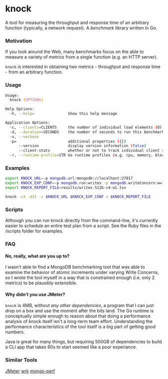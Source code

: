 knock
=====

A tool for measuring the throughput and response time of an arbitrary function (typically, a network request).  A *benchmark* library written in Go.

### Motivation

If you look around the Web, many benchmarks focus on the able to measure a variety of metrics from a single function (e.g. an HTTP server).

`knock` is interested in obtaining two metrics - throughput and response time - from an arbitrary function.

### Usage

```Bash
Usage:
  knock [OPTIONS]

Help Options:
  -h, --help=               Show this help message

Application Options:
  -c, --clients=CLIENTS     the number of individual load elements (0)
  -d, --duration=SECONDS    the number of seconds to run this benchmark (0)
  -v, --verbose
  -p=                       additional properties ({})
      --version             display version information (false)
      --client-stats        whether or not to track individual client statistics (false)
  -r, --runtime-profile=STR Go runtime profiles (e.g. cpu, memory, block, threadcount, or behavior-specifc) ({})
```

### Examples

```Bash
export KNOCK_URL=-p mongodb.url:mongodb://localhost:27017
export KNOCK_EXP_CONF=-p mongodb.run:writes -p mongodb.writeConcern:w=1 -p mongodb.doc_length:512
export KNOCK_REPORT_FILE=results/writes-512b-c4-w1.tsv

knock -c4 -d15 -v $KNOCK_URL $KNOCK_EXP_CONF > $KNOCK_REPORT_FILE
```

### Scripts

Although you can run knock directly from the command-line, it's currently easier to schedule an entire test plan from a script.  See the Ruby files in the /scripts folder for examples.


### FAQ

#### No, really, what are you up to?

I wasn't able to find a MongoDB benchmarking tool that was able to examine the behavior of atomic increments under varying Write Concerns, so I wrote the tool myself in a way that is constrained enough (i.e. only 2 metrics) to be plausibly extensible.

#### Why didn't you use JMeter?

`knock` is 4MB, *without any other dependencies*, a program that I can just drop on a box and use the moment after the bits land.  The Go runtime is conceptually simple enough to reason about that doing a performance analysis of knock itself isn't a long-term team effort.  Understanding the performance characteristics of the tool itself is a big part of getting good numbers.

Java is great for many things, but requiring 500GB of dependencies to build a CLI app that takes 60s to start seemed like a poor experiance.

### Similar Tools

[JMeter](http://jmeter.apache.org/)
[wrk](https://github.com/wg/wrk)
[mongo-perf](https://github.com/mongodb/mongo-perf)

